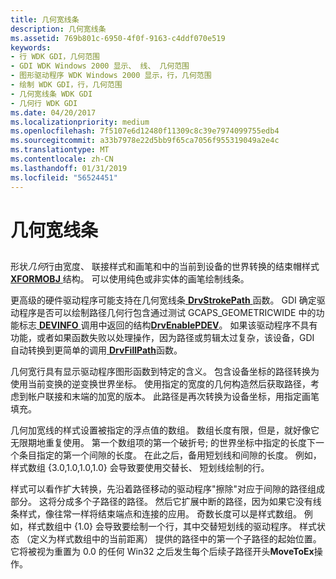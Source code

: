 ```yaml
---
title: 几何宽线条
description: 几何宽线条
ms.assetid: 769b801c-6950-4f0f-9163-c4ddf070e519
keywords:
- 行 WDK GDI，几何范围
- GDI WDK Windows 2000 显示、 线、 几何范围
- 图形驱动程序 WDK Windows 2000 显示，行，几何范围
- 绘制 WDK GDI，行，几何范围
- 几何宽线条 WDK GDI
- 几何行 WDK GDI
ms.date: 04/20/2017
ms.localizationpriority: medium
ms.openlocfilehash: 7f5107e6d12480f11309c8c39e7974099755edb4
ms.sourcegitcommit: a33b7978e22d5bb9f65ca7056f955319049a2e4c
ms.translationtype: MT
ms.contentlocale: zh-CN
ms.lasthandoff: 01/31/2019
ms.locfileid: "56524451"
---
```

# <a name="geometric-wide-lines"></a>几何宽线条


## <span id="ddk_geometric_wide_lines_gg"></span><span id="DDK_GEOMETRIC_WIDE_LINES_GG"></span>


形状*几何*行由宽度、 联接样式和画笔和中的当前到设备的世界转换的结束帽样式[ **XFORMOBJ** ](https://msdn.microsoft.com/library/windows/hardware/ff570618)结构。 可以使用纯色或非实体的画笔绘制线条。

更高级的硬件驱动程序可能支持在几何宽线条[ **DrvStrokePath** ](https://msdn.microsoft.com/library/windows/hardware/ff556316)函数。 GDI 确定驱动程序是否可以绘制路径几何行包含通过测试 GCAPS\_GEOMETRICWIDE 中的功能标志[ **DEVINFO** ](https://msdn.microsoft.com/library/windows/hardware/ff552835) 调用中返回的结构[**DrvEnablePDEV**](https://msdn.microsoft.com/library/windows/hardware/ff556211)。 如果该驱动程序不具有功能，或者如果函数失败以处理操作，因为路径或剪辑太过复杂，该设备，GDI 自动转换到更简单的调用[ **DrvFillPath**](https://msdn.microsoft.com/library/windows/hardware/ff556220)函数。

几何宽行具有显示驱动程序图形函数到特定的含义。 包含设备坐标的路径转换为使用当前变换的逆变换世界坐标。 使用指定的宽度的几何构造然后获取路径，考虑到帐户联接和末端的加宽的版本。 此路径是再次转换为设备坐标，用指定画笔填充。

几何加宽线的样式设置被指定的浮点值的数组。 数组长度有限，但是，就好像它无限期地重复使用。 第一个数组项的第一个破折号; 的世界坐标中指定的长度下一个条目指定的第一个间隙的长度。 在此之后，备用短划线和间隙的长度。 例如，样式数组 {3.0,1.0,1.0,1.0} 会导致要使用交替长、 短划线绘制的行。

样式可以看作扩大转换，先沿着路径移动的驱动程序"擦除"对应于间隙的路径组成部分。 这将分成多个子路径的路径。 然后它扩展中断的路径，因为如果它没有线条样式，像往常一样将结束端点和连接的应用。 奇数长度可以是样式数组。 例如，样式数组中 {1.0} 会导致要绘制一个行，其中交替短划线的驱动程序。 样式状态 （定义为样式数组中的当前距离） 提供的路径中的第一个子路径的起始位置。 它将被视为重置为 0.0 的任何 Win32 之后发生每个后续子路径开头**MoveToEx**操作。

 

 





